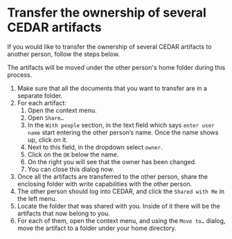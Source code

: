 # Transfer the ownership of several CEDAR artifacts

If you would like to transfer the ownership of several CEDAR artifacts to another person, follow the steps below.

The artifacts will be moved under the other person's home folder during this process.

1. Make sure that all the documents that you want to transfer are in a separate folder.
1. For each artifact:
    1. Open the context menu.
    1. Open ```Share…``` 
    1. In the ```With people``` section, in the text field which says ```enter user name``` start entering the other person’s name. Once the name shows up, click on it.
    1. Next to this field, in the dropdown select ```owner```.
    1. Click on the ```OK``` below the name.
    1. On the right you will see that the owner has been changed.
    1. You can close this dialog now.
1. Once all the artifacts are transferred to the other person, share the enclosing folder with write capabilities with the other person.
1. The other person should log into CEDAR, and click the ```Shared with Me``` in the left menu.
1. Locate the folder that was shared with you. Inside of it there will be the artifacts that now belong to you.
1. For each of them, open the context menu, and using the ```Move to…``` dialog, move the artifact to a folder under your home directory.
